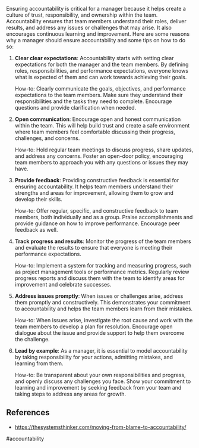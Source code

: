 
Ensuring accountability is critical for a manager because it helps create a culture of trust, responsibility, and ownership within the team. Accountability ensures that team members understand their roles, deliver results, and address any issues or challenges that may arise. It also encourages continuous learning and improvement. Here are some reasons why a manager should ensure accountability and some tips on how to do so:

1. **Clear clear expectations**: Accountability starts with setting clear expectations for both the manager and the team members. By defining roles, responsibilities, and performance expectations, everyone knows what is expected of them and can work towards achieving their goals.

    How-to: Clearly communicate the goals, objectives, and performance expectations to the team members. Make sure they understand their responsibilities and the tasks they need to complete. Encourage questions and provide clarification when needed.

2. **Open communication**: Encourage open and honest communication within the team. This will help build trust and create a safe environment where team members feel comfortable discussing their progress, challenges, and concerns.

    How-to: Hold regular team meetings to discuss progress, share updates, and address any concerns. Foster an open-door policy, encouraging team members to approach you with any questions or issues they may have.

3. **Provide feedback**: Providing constructive feedback is essential for ensuring accountability. It helps team members understand their strengths and areas for improvement, allowing them to grow and develop their skills.

    How-to: Offer regular, specific, and constructive feedback to team members, both individually and as a group. Praise accomplishments and provide guidance on how to improve performance. Encourage peer feedback as well.

4. **Track progress and results**: Monitor the progress of the team members and evaluate the results to ensure that everyone is meeting their performance expectations.

    How-to: Implement a system for tracking and measuring progress, such as project management tools or performance metrics. Regularly review progress reports and discuss them with the team to identify areas for improvement and celebrate successes.

5. **Address issues promptly**: When issues or challenges arise, address them promptly and constructively. This demonstrates your commitment to accountability and helps the team members learn from their mistakes.

    How-to: When issues arise, investigate the root cause and work with the team members to develop a plan for resolution. Encourage open dialogue about the issue and provide support to help them overcome the challenge.

6. **Lead by example**: As a manager, it is essential to model accountability by taking responsibility for your actions, admitting mistakes, and learning from them.

    How-to: Be transparent about your own responsibilities and progress, and openly discuss any challenges you face. Show your commitment to learning and improvement by seeking feedback from your team and taking steps to address any areas for growth.

## References

- https://thesystemsthinker.com/moving-from-blame-to-accountability/

<!-- Keywords -->
#accountability
<!-- /Keywords -->
